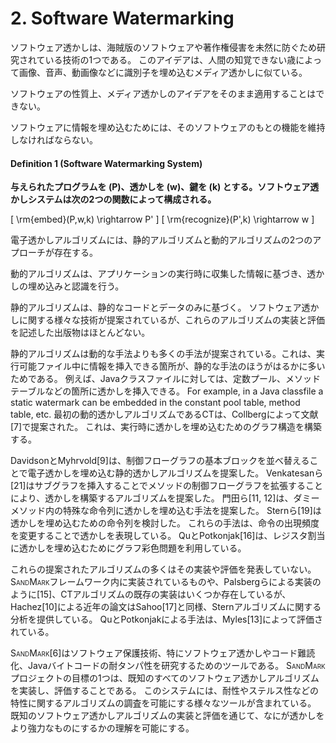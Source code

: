 # 2. Software Watermarking

ソフトウェア透かしは、海賊版のソフトウェアや著作権侵害を未然に防ぐため研究されている技術の1つである。
このアイデアは、人間の知覚できない歳によって画像、音声、動画像などに識別子を埋め込むメディア透かしに似ている。
<!-- textlint-disable ja-technical-writing/ja-no-redundant-expression -->
ソフトウェアの性質上、メディア透かしのアイデアをそのまま適用することはできない。
<!-- textlint-enable -->
ソフトウェアに情報を埋め込むためには、そのソフトウェアのもとの機能を維持しなければならない。

#### Definition 1 (Software Watermarking System)

<b>与えられたプログラムを \(P\)、透かしを \(w\)、鍵を \(k\) とする。ソフトウェア透かしシステムは次の2つの関数によって構成される。</b>

\[ \rm{embed}(P,w,k) \rightarrow P' \]
\[ \rm{recognize}(P',k) \rightarrow w \]

電子透かしアルゴリズムには、静的アルゴリズムと動的アルゴリズムの2つのアプローチが存在する。
<!-- textlint-disable japanese/no-doubled-joshi -->
<!-- textlint-disable ja-technical-writing/ja-no-redundant-expression -->
動的アルゴリズムは、アプリケーションの実行時に収集した情報に基づき、透かしの埋め込みと認識を行う。
<!-- textlint-enable -->
静的アルゴリズムは、静的なコードとデータのみに基づく。
ソフトウェア透かしに関する様々な技術が提案されているが、これらのアルゴリズムの実装と評価を記述した出版物はほとんどない。

静的アルゴリズムは動的な手法よりも多くの手法が提案されている。これは、実行可能ファイル中に情報を挿入できる箇所が、静的な手法のほうがはるかに多いためである。
例えば、Javaクラスファイルに対しては、定数プール、メソッドテーブルなどの箇所に透かしを挿入できる。
For example, in a Java classfile a static watermark can be embedded in the constant pool table, method table, etc.
最初の動的透かしアルゴリズムであるCTは、Collbergによって文献[7]で提案された。
これは、実行時に透かしを埋め込むためのグラフ構造を構築する。

DavidsonとMyhrvold[9]は、制御フローグラフの基本ブロックを並べ替えることで電子透かしを埋め込む静的透かしアルゴリズムを提案した。
Venkatesanら[21]はサブグラフを挿入することでメソッドの制御フローグラフを拡張することにより、透かしを構築するアルゴリズムを提案した。
門田ら[11, 12]は、ダミーメソッド内の特殊な命令列に透かしを埋め込む手法を提案した。
Sternら[19]は透かしを埋め込むための命令列を検討した。
これらの手法は、命令の出現頻度を変更することで透かしを表現している。
QuとPotkonjak[16]は、レジスタ割当に透かしを埋め込むためにグラフ彩色問題を利用している。

これらの提案されたアルゴリズムの多くはその実装や評価を発表していない。
S<span style="font-size: .7em">AND</span>M<span style="font-size: .7em">ARK</span>フレームワーク内に実装されているものや、Palsbergらによる実装のように[15]、CTアルゴリズムの既存の実装はいくつか存在しているが、
Hachez[10]による近年の論文はSahoo[17]と同様、Sternアルゴリズムに関する分析を提供している。
QuとPotkonjakによる手法は、Myles[13]によって評価されている。

S<span style="font-size: .7em">AND</span>M<span style="font-size: .7em">ARK</span>[6]はソフトウェア保護技術、特にソフトウェア透かしやコード難読化、Javaバイトコードの耐タンパ性を研究するためのツールである。
S<span style="font-size: .7em">AND</span>M<span style="font-size: .7em">ARK</span>プロジェクトの目標の1つは、既知のすべてのソフトウェア透かしアルゴリズムを実装し、評価することである。
このシステムには、耐性やステルス性などの特性に関するアルゴリズムの調査を可能にする様々なツールが含まれている。
既知のソフトウェア透かしアルゴリズムの実装と評価を通じて、なにが透かしをより強力なものにするかの理解を可能にする。
